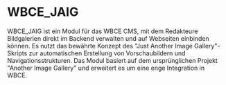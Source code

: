 # WBCE_JAIG

WBCE_JAIG ist ein Modul für das WBCE CMS, mit dem Redakteure Bildgalerien direkt im Backend verwalten und auf Webseiten einbinden können. 
Es nutzt das bewährte Konzept des "Just Another Image Gallery"-Skripts zur automatischen Erstellung von Vorschaubildern und Navigationsstrukturen. 
Das Modul basiert auf dem ursprünglichen Projekt "Another Image Gallery" und erweitert es um eine enge Integration in WBCE.
